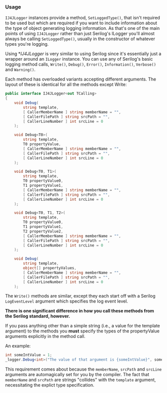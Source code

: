 ### Usage

`IJ4JLogger` instances provide a method, `SetLoggedType()`, that isn't 
required to be used but which are required if you want to include information
about the type of object generating logging information. As that's one of
the main points of using `IJ4JLogger` rather than just Serilog's ILogger
you'll almost always be calling `SetLoggedType()`, usually in the constructor
of whatever types you're logging.

Using **IJ4JLogger* is very similar to using Serilog since it's essentially 
just a wrapper around an `ILogger` instance. You can use any of Serilog's 
basic logging method calls, `Write()`, `Debug()`, `Error()`, `Information()`, 
`Verbose()` and `Warning()`.

Each method has overloaded variants accepting different arguments. The layout of these 
is identical for all the methods except Write:

```csharp
public interface IJ4JLogger<out TCalling>
{
    void Debug(
        string template,
        [ CallerMemberName ] string memberName = "",
        [ CallerFilePath ] string srcPath = "",
        [ CallerLineNumber ] int srcLine = 0
    );

    void Debug<T0>(
        string template,
        T0 propertyValue,
        [ CallerMemberName ] string memberName = "",
        [ CallerFilePath ] string srcPath = "",
        [ CallerLineNumber ] int srcLine = 0
    );

    void Debug<T0, T1>(
        string template,
        T0 propertyValue0,
        T1 propertyValue1,
        [ CallerMemberName ] string memberName = "",
        [ CallerFilePath ] string srcPath = "",
        [ CallerLineNumber ] int srcLine = 0
    );

    void Debug<T0, T1, T2>(
        string template,
        T0 propertyValue0,
        T1 propertyValue1,
        T2 propertyValue2,
        [ CallerMemberName ] string memberName = "",
        [ CallerFilePath ] string srcPath = "",
        [ CallerLineNumber ] int srcLine = 0
    );

    void Debug(
        string template,
        object[] propertyValues,
        [ CallerMemberName ] string memberName = "",
        [ CallerFilePath ] string srcPath = "",
        [ CallerLineNumber ] int srcLine = 0
    );
```

The `Write()` methods are similar, except they each start off with a Serilog 
`LogEventLevel` argument which specifies the log event level.

**There is one significant difference in how you call these methods 
from the Serilog standard, however.** 

If you pass anything other than a simple string (i.e., a value 
for the template argument) to the methods you **must** specify the types of 
the propertyValue arguments explicitly in the method call. 

An example:

```csharp
int someIntValue = 1;
_logger.Debug<int>("The value of that argument is {someIntValue}", someIntValue);
```

This requirement comes about because the `memberName`, `srcPath` and `srcLine` 
arguments are automagically set for you by the compiler. The fact that 
`memberName` and `srcPath` are strings "collides" with the `template` 
argument, necessitating the explict type specification.

